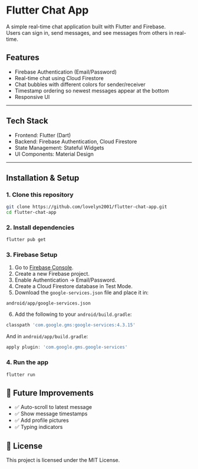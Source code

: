 # Flutter Chat App

A simple real-time chat application built with Flutter and Firebase.  
Users can sign in, send messages, and see messages from others in real-time.

## Features

- Firebase Authentication (Email/Password)
- Real-time chat using Cloud Firestore
- Chat bubbles with different colors for sender/receiver
- Timestamp ordering so newest messages appear at the bottom
- Responsive UI

---

## Tech Stack

- Frontend: Flutter (Dart)
- Backend: Firebase Authentication, Cloud Firestore
- State Management: Stateful Widgets
- UI Components: Material Design

---

## Installation & Setup

### 1. Clone this repository

```bash
git clone https://github.com/lovelyn2001/flutter-chat-app.git
cd flutter-chat-app
```

### 2. Install dependencies

```bash
flutter pub get
```

### 3. Firebase Setup

1. Go to [Firebase Console](https://console.firebase.google.com/).
2. Create a new Firebase project.
3. Enable Authentication → Email/Password.
4. Create a Cloud Firestore database in Test Mode.
5. Download the `google-services.json` file and place it in:

```
android/app/google-services.json
```

6. Add the following to your `android/build.gradle`:

```gradle
classpath 'com.google.gms:google-services:4.3.15'
```

And in `android/app/build.gradle`:

```gradle
apply plugin: 'com.google.gms.google-services'
```

### 4. Run the app

```bash
flutter run
```

## 🔮 Future Improvements

- ✅ Auto-scroll to latest message
- ✅ Show message timestamps
- ✅ Add profile pictures
- ✅ Typing indicators

## 📜 License

This project is licensed under the MIT License.
